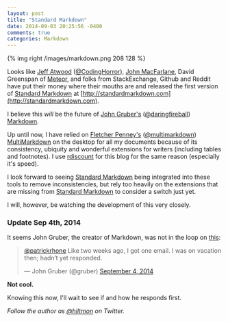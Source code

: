 ```yaml
---
layout: post
title: "Standard Markdown"
date: 2014-09-03 20:25:56 -0400
comments: true
categories: Markdown
---
```


{% img right /images/markdown.png 208 128 %}

Looks like [Jeff Atwood](http://blog.codinghorror.com/standard-flavored-markdown/) ([@CodingHorror](http://twitter.com/codinghorror)), [John MacFarlane](http://johnmacfarlane.net), David Greenspan of [Meteor](https://www.meteor.com), and folks from StackExchange, Github and Reddit have put their money where their mouths are and released the first version of [Standard Markdown](http://standardmarkdown.com) at [http://standardmarkdown.com](http://standardmarkdown.com). 

I believe this *will* be the future of [John Gruber's](http://daringfireball.net) ([@daringfireball](https://twitter.com/daringfireball)) [Markdown](http://daringfireball.net/projects/markdown/).

Up until now, I have relied  on [Fletcher Penney's](http://fletcherpenney.net) ([@multimarkdown](https://twitter.com/multimarkdown)) [MultiMarkdown](http://fletcherpenney.net/multimarkdown/) on the desktop for all my documents because of its consistency, ubiquity and wonderful extensions for writers (including tables and footnotes). I use [rdiscount](http://dafoster.net/projects/rdiscount/) for this blog for the same reason (especially it's speed).

I look forward to seeing [Standard Markdown](http://standardmarkdown.com) being integrated into these tools to remove inconsistencies, but rely too heavily on the extensions that are missing from [Standard Markdown](http://standardmarkdown.com) to consider a switch just yet.

I will, however, be watching the development of this very closely.

### Update Sep 4th, 2014

It seems John Gruber, the creator of Markdown, was not in the loop on [this]([https://twitter.com/gruber/status/507382610902126592]): 

<blockquote class="twitter-tweet" lang="en"><p><a href="https://twitter.com/patrickrhone">@patrickrhone</a> Like two weeks ago, I got one email. I was on vacation then; hadn’t yet responded.</p>&mdash; John Gruber (@gruber) <a href="https://twitter.com/gruber/status/507382610902126592">September 4, 2014</a></blockquote> <script async src="//platform.twitter.com/widgets.js" charset="utf-8"></script>

**Not cool.**

Knowing this now, I'll wait to see if and how he responds first.

*Follow the author as [@hiltmon](http://twitter.com/hiltmon) on Twitter.*
